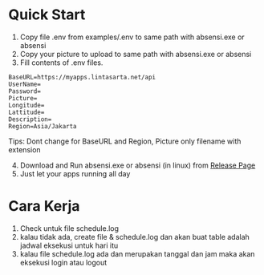 
# Quick Start
1. Copy file .env from examples/.env to same path with absensi.exe or absensi
2. Copy your picture to upload to same path with absensi.exe or absensi
3. Fill contents of .env files. 
```
BaseURL=https://myapps.lintasarta.net/api
UserName=
Password=
Picture=
Longitude=
Lattitude=
Description=
Region=Asia/Jakarta
```
Tips: Dont change for BaseURL and Region, Picture only filename with extension

4. Download and Run absensi.exe or absensi (in linux) from [Release Page](https://github.com/reski-rukmantiyo/absensi/releases)
5. Just let your apps running all day

# Cara Kerja
1. Check untuk file schedule.log
2. kalau tidak ada, create file & schedule.log dan akan buat table adalah jadwal eksekusi untuk hari itu
3. kalau file schedule.log ada dan merupakan tanggal dan jam maka akan eksekusi login atau logout

